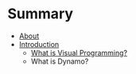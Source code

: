 # Summary

* [About](README.md)
* [Introduction](01_Introduction/Introduction.md)
   * [What is Visual Programming?](01_Introduction/1-1what_is_visual_programming.md)
   * What is Dynamo?

